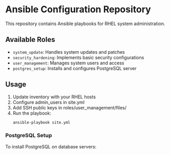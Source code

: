 # Ansible Configuration Repository

This repository contains Ansible playbooks for RHEL system administration.

## Available Roles

- `system_update`: Handles system updates and patches
- `security_hardening`: Implements basic security configurations
- `user_management`: Manages system users and access
- `postgres_setup`: Installs and configures PostgreSQL server

## Usage

1. Update inventory with your RHEL hosts
2. Configure admin_users in site.yml
3. Add SSH public keys in roles/user_management/files/
4. Run the playbook:
   ```bash
   ansible-playbook site.yml
   ```

### PostgreSQL Setup
To install PostgreSQL on database servers:
